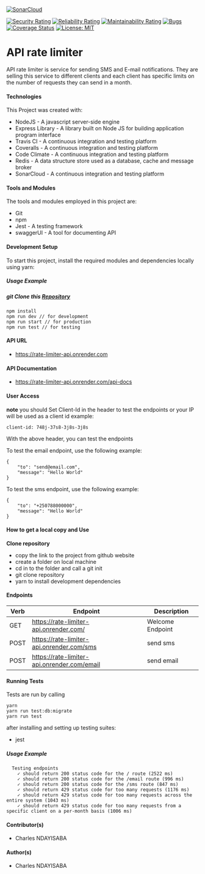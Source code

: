 [![SonarCloud](https://sonarcloud.io/images/project_badges/sonarcloud-white.svg)](https://sonarcloud.io/summary/new_code?id=nccharles_API_rate_limiter)

[![Security Rating](https://sonarcloud.io/api/project_badges/measure?project=nccharles_API_rate_limiter&metric=security_rating)](https://sonarcloud.io/summary/new_code?id=nccharles_API_rate_limiter)
[![Reliability Rating](https://sonarcloud.io/api/project_badges/measure?project=nccharles_API_rate_limiter&metric=reliability_rating)](https://sonarcloud.io/summary/new_code?id=nccharles_API_rate_limiter)
[![Maintainability Rating](https://sonarcloud.io/api/project_badges/measure?project=nccharles_API_rate_limiter&metric=sqale_rating)](https://sonarcloud.io/summary/new_code?id=nccharles_API_rate_limiter)
[![Bugs](https://sonarcloud.io/api/project_badges/measure?project=nccharles_API_rate_limiter&metric=bugs)](https://sonarcloud.io/summary/new_code?id=nccharles_API_rate_limiter)
[![Coverage Status](https://coveralls.io/repos/github/nccharles/API_rate_limiter/badge.svg?branch=main)](https://coveralls.io/github/nccharles/API_rate_limiter?branch=main)
[![License: MIT](https://img.shields.io/badge/License-MIT-yellow.svg)](https://opensource.org/licenses/MIT)
# API rate limiter
API rate limiter is service for sending SMS and E-mail notifications. They are selling this service to different clients and each client has specific limits on the number of requests they can send in a month.

#### Technologies
This Project was created with:
- NodeJS - A javascript server-side engine
- Express Library - A library built on Node JS for building application program interface
- Travis CI - A continuous integration and testing platform
- Coveralls - A continuous integration and testing platform
- Code Climate - A continuous integration and testing platform
- Redis - A data structure store used as a database, cache and message broker
- SonarCloud - A continuous integration and testing platform

#### Tools and Modules
The tools and modules employed in this project are:
- Git
- npm
- Jest - A testing framework
- swaggerUI - A tool for documenting API

#### Development Setup
To start this project, install the required modules and dependencies locally using yarn:
##### Usage Example
##### git Clone this [Repository](git@github.com:nccharles/API_rate_limiter.git)
```
npm install
npm run dev // for development
npm run start // for production
npm run test // for testing
```

#### API URL
- https://rate-limiter-api.onrender.com

#### API Documentation
-  https://rate-limiter-api.onrender.com/api-docs

#### User Access
**note** you should Set Client-Id in the header to test the endpoints or your IP will be used as a client id
example:
```
client-id: 748j-37s8-3j8s-3j8s
```
With the above header, you can test the endpoints

To test the email endpoint, use the following example:
```
{
    "to": "send@email.com",
    "message": "Hello World"
}
```

To test the sms endpoint, use the following example:
```
{
    "to": "+250788000000",
    "message": "Hello World"
}
```

#### How to get a local copy and Use
**Clone repository**
- copy the link to the project from github website
- create a folder on local machine
- cd in to the folder and call a git init
- git clone repository
- yarn to install development dependencies


#### Endpoints
| Verb | Endpoint                                    | Description      |
|------|---------------------------------------------|------------------|
| GET  | https://rate-limiter-api.onrender.com/      | Welcome Endpoint |
| POST | https://rate-limiter-api.onrender.com/sms   | send sms         |
| POST | https://rate-limiter-api.onrender.com/email | send email       |


#### Running Tests
Tests are run by calling
```
yarn
yarn run test:db:migrate
yarn run test
```
after installing and setting up testing suites:
- jest
##### Usage Example
```
  Testing endpoints
    ✓ should return 200 status code for the / route (2522 ms)                                                                                                      
    ✓ should return 200 status code for the /email route (996 ms)                                                                                                  
    ✓ should return 200 status code for the /sms route (847 ms)                                                                                                    
    ✓ should return 429 status code for too many requests (1176 ms)                                                                                                
    ✓ should return 429 status code for too many requests across the entire system (1043 ms)                                                                       
    ✓ should return 429 status code for too many requests from a specific client on a per-month basis (1006 ms)  
```
#### Contributor(s)
- Charles NDAYISABA

#### Author(s)
- Charles NDAYISABA